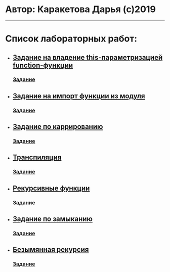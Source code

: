 # Автор: Каракетова Дарья (с)2019
---
# Список лабораторных работ:
* ## [Задание на владение this-параметризацией function-функции](FUNC-002)
  ### [Задание](https://kodaktor.ru/func_002)
* ## [Задание на импорт функции из модуля](FUNC-003)
  ### [Задание](https://kodaktor.ru/func_003)
* ## [Задание по каррированию](FUNC-005)
  ### [Задание](https://kodaktor.ru/func_005)
* ## [Транспиляция](FUNC-006)
  ### [Задание](https://kodaktor.ru/func_006)
* ## [Рекурсивные функции](FUNC-007)
  ### [Задание](https://kodaktor.ru/func_007)
* ## [Задание по замыканию](FUNC-009)
  ### [Задание](https://kodaktor.ru/func_008)
* ## [Безымянная рекурсия](FUNC-010)
  ### [Задание](https://kodaktor.ru/func_010)
